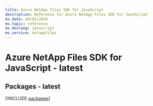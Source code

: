 ```yaml
---
title: Azure NetApp Files SDK for JavaScript
description: Reference for Azure NetApp Files SDK for JavaScript
ms.date: 04/01/2024
ms.topic: reference
ms.devlang: javascript
ms.service: netappfiles
---
```

# Azure NetApp Files SDK for JavaScript - latest
## Packages - latest
[!INCLUDE [packages](netapp-files-index.md)]